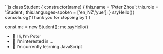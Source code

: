 ``js
class Student {
    constructor(name) {
    this.name = 'Peter Zhou';
    this.role = 'Student';
    this.languages-spoken = ['en_NZ','yue'];
    }
    sayHello(){
    console.log('Thank you for stopping by')
    }

const me = new Student();
me.sayHello()

- 👋 Hi, I’m Peter
- 👀 I’m interested in ...
- 🌱 I’m currently learning JavaScript

<!---
zetapow/zetapow is a ✨ special ✨ repository because its `README.md` (this file) appears on your GitHub profile.
You can click the Preview link to take a look at your changes.
--->
